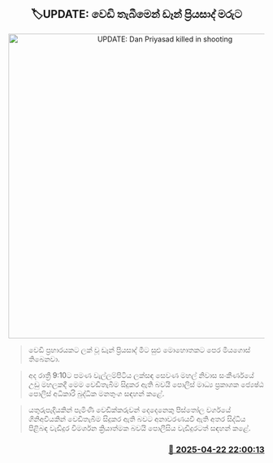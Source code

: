 <p align='center'><b><h2 align='center' title='UPDATE: Dan Priyasad killed in shooting'>🏷UPDATE: වෙඩි තැබීමෙන් ඩෑන් ප්‍රියසාද් මරුට</h2></b></p>
<p align='center'><img src='https://helakuru.sgp1.cdn.digitaloceanspaces.com/esana/images/lib/dan-death.jpg' width='600' alt='UPDATE: Dan Priyasad killed in shooting'></p>

> වෙඩි ප්‍රහාරයකට ලක් වූ ඩෑන් ප්‍රියසාද් මීට සුළු මොහොතකට පෙර මියගොස් තිබෙනවා.

> අද රාත්‍රී 9:10ට පමණ වැල්ලම්පිටිය ලක්සඳ සෙවණ මහල් නිවාස සංකීර්ණයේ උඩු මහලකදී මෙම වෙඩිතැබීම සිදුකර ඇති බවයි පොලිස් මාධ්‍ය ප්‍රකාශක ජ්‍යෙෂ්ඨ පොලිස් අධිකාරි බුද්ධික මනතුංග සඳහන් කළේ.

> යතුරුපැදියකින් පැමිණි වෙඩික්කරුවන් දෙදෙනෙකු පිස්තෝල වර්ගයේ ගිනිඅවියකින් වෙඩිතැබීම සිදුකර ඇති බවට අනාවරණයවී ඇති අතර සිද්ධිය පිළිබඳ වැඩිදුර විමර්ශන ක්‍රියාත්මක බවයි පොලීසිය වැඩිදුරටත් සඳහන් කළේ.



<h3 align='right'><a href='https://www.helakuru.lk/esana/p/109439/'>📅 2025-04-22 22:00:13</a></h3>
